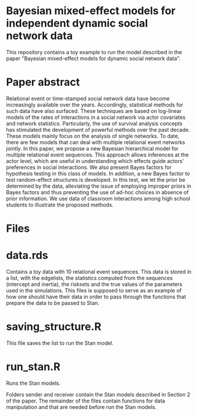 # Bayesian mixed-effect models for independent dynamic social network data

This repository contains a toy example to run the model described in the paper "Bayesian mixed-effect models for dynamic social network data".

# Paper abstract

Relational event or time-stamped social network data have become increasingly available over the years. Accordingly, statistical methods for such data have also surfaced. These techniques are based on log-linear models of the rates of interactions in a social network via actor covariates and network statistics. Particularly, the use of survival analysis concepts has stimulated the development of powerful
methods over the past decade. These models mainly focus on the analysis of single networks. To date, there are few models that can deal with multiple relational event networks jointly. In this paper, we propose a new Bayesian hierarchical model for multiple relational event sequences. This approach allows inferences at the actor level, which are useful in understanding which effects guide actors’ preferences
in social interactions. We also present Bayes factors for hypothesis testing in this class of models. In addition, a new Bayes factor to test random-effect structures is developed. In this test, we let the prior be determined by the data, alleviating the issue of employing improper priors in Bayes factors and thus preventing the use of ad-hoc choices in absence of prior information. We use data of classroom
interactions among high school students to illustrate the proposed methods.

# Files

# data.rds
Contains a toy data with 10 relational event sequences. This data is stored in a list, with the edgelists, the statistics computed from the sequences (intercept and inertia), the risksets and the true values of the parameters used in the simulations. This files is supposed to serve as an example of how one should have their data in order to pass through the functions that prepare the data to be passed to Stan.

# saving_structure.R
This file saves the list to run the Stan model. 

# run_stan.R
Runs the Stan models.

Folders sender and receiver contain the Stan models described in Section 2 of the paper. The remainder of the files contain functions for data manipulation and that are needed before run the Stan models.
